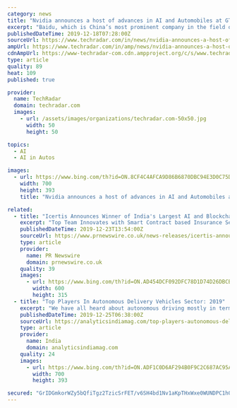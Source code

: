 ```yaml
---
category: news
title: "Nvidia announces a host of advances in AI and Automobiles at GTC 2019"
excerpt: "Baidu, which is China’s most prominent company in the field of AI ... In China, Didi and SAIC have already partnered with Nvidia for its AI platform for self-driving cars. A few other autonomous vehicle concepts were also shown during the keynote. When asked about specific timelines around the public availability for autonomous vehicles ..."
publishedDateTime: 2019-12-18T07:28:00Z
sourceUrl: https://www.techradar.com/in/news/nvidia-announces-a-host-of-advances-in-ai-and-automobiles-at-gtc-2019
ampUrl: https://www.techradar.com/in/amp/news/nvidia-announces-a-host-of-advances-in-ai-and-automobiles-at-gtc-2019
cdnAmpUrl: https://www-techradar-com.cdn.ampproject.org/c/s/www.techradar.com/in/amp/news/nvidia-announces-a-host-of-advances-in-ai-and-automobiles-at-gtc-2019
type: article
quality: 89
heat: 109
published: true

provider:
  name: TechRadar
  domain: techradar.com
  images:
    - url: /assets/images/organizations/techradar.com-50x50.jpg
      width: 50
      height: 50

topics:
  - AI
  - AI in Autos

images:
  - url: https://www.bing.com/th?id=ON.8CF4C4AFCA9D86B6870DBC94E3D0C75D
    width: 700
    height: 393
    title: "Nvidia announces a host of advances in AI and Automobiles at GTC 2019"

related:
  - title: "Icertis Announces Winner of India's Largest AI and Blockchain Hackathon"
    excerpt: "Top Team Innovates with Smart Contract based Insurance Settlement Solution Using Cutting-edge Machine Learning and Distributed Ledger Technology The Hackathon challenge required the teams to build a web and mobile interface, develop and train their AI/ML algorithms and utilize appropriate cloud services including the Microsoft Azure Blockchain ..."
    publishedDateTime: 2019-12-23T13:54:00Z
    sourceUrl: https://www.prnewswire.co.uk/news-releases/icertis-announces-winner-of-india-s-largest-ai-and-blockchain-hackathon-815839819.html
    type: article
    provider:
      name: PR Newswire
      domain: prnewswire.co.uk
    quality: 39
    images:
      - url: https://www.bing.com/th?id=ON.AD454DCF092DFC78D1D74D26DBCBD6DF
        width: 600
        height: 315
  - title: "Top Players In Autonomous Delivery Vehicles Sector: 2019"
    excerpt: "We have all heard about autonomous driving mostly in terms of driverless cars, taxis and buses ... While companies strive hard to make up for these challenges, let’s sit back and wait for the comforts that these artificial intelligence devices will bring."
    publishedDateTime: 2019-12-25T06:38:00Z
    sourceUrl: https://analyticsindiamag.com/top-players-autonomous-delivery-vehicles-sector-2019/
    type: article
    provider:
      name: India
      domain: analyticsindiamag.com
    quality: 24
    images:
      - url: https://www.bing.com/th?id=ON.ADF1C0D6AF294B0F9C2C687AC95AABB7
        width: 700
        height: 393

secured: "GrIDGmkorWZy5bQfiTgz2TzicSrFET/v6SH4bd1Nv1aKpTHxWxe0WUNDPC1h0n8ulWJUwjhFFJbcDXIgeDv417GdN9Kdrr73skr7Lli7Xk5m4wNFlh0vwqgsQm2favy0UhqdHzcQdQlrYz560IE10nNjZjCOEfx5mJ3NJfabuLHRSdHmMilkmH0Hp+enLn6/N/uq7v67w2C0BE2WG0phL9laNMnIPZHVp7HR4wC3TNqOUEQFQ+vcolZ2hqtleUfIkN7dCC1UARSLaaKlNE1unQ==;CDYg7AKVhvA10jOrixesPw=="
---
```



